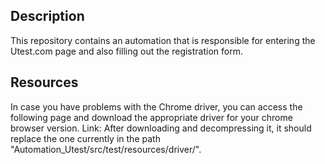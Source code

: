 ## Description
This repository contains an automation that is responsible for entering the Utest.com page and also filling out the registration form.

## Resources
In case you have problems with the Chrome driver, you can access the following page and download the appropriate driver for your chrome browser version.
Link:
After downloading and decompressing it, it should replace the one currently in the path "Automation_Utest/src/test/resources/driver/". 
